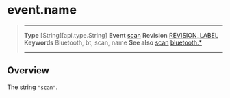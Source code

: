 # event.name

> --------------------- ------------------------------------------------------------------------------------------
> __Type__              [String][api.type.String]
> __Event__             [scan](/plugin.bluetooth.event.scan.md)
> __Revision__          [REVISION_LABEL](REVISION_URL)
> __Keywords__          Bluetooth, bt, scan, name
> __See also__          [scan](/plugin.bluetooth.event.scan.md)
>						[bluetooth.*](/plugin.bluetooth.md)
> --------------------- ------------------------------------------------------------------------------------------

## Overview

The string `"scan"`.
